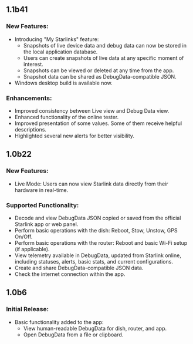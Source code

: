 
## 1.1b41

### New Features:

- Introducing "My Starlinks" feature:
  - Snapshots of live device data and debug data can now be stored in the local application database.
  - Users can create snapshots of live data at any specific moment of interest.
  - Snapshots can be viewed or deleted at any time from the app.
  - Snapshot data can be shared as DebugData-compatible JSON.
- Windows desktop build is available now.

### Enhancements:

- Improved consistency between Live view and Debug Data view.
- Enhanced functionality of the online tester.
- Improved presentation of some values. Some of them receive helpful descriptions.
- Highlighted several new alerts for better visibility.

## 1.0b22

### New Features:

- Live Mode: Users can now view Starlink data directly from their hardware in real-time.

### Supported Functionality:

- Decode and view DebugData JSON copied or saved from the official Starlink app or web panel.
- Perform basic operations with the dish: Reboot, Stow, Unstow, GPS On/Off.
- Perform basic operations with the router: Reboot and basic Wi-Fi setup (if applicable).
- View telemetry available in DebugData, updated from Starlink online, including statuses, alerts, 
  basic stats, and current configurations.
- Create and share DebugData-compatible JSON data.
- Check the internet connection within the app.


## 1.0b6

### Initial Release:

- Basic functionality added to the app:
  - View human-readable DebugData for dish, router, and app.
  - Open DebugData from a file or clipboard.
